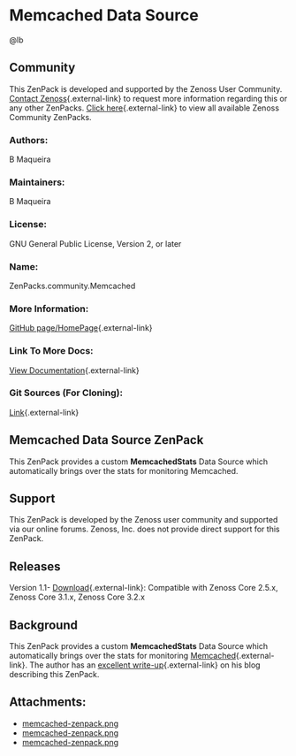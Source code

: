 # Memcached Data Source

@lb[](img/zenpack-memcached-zenpack.png)

## Community

This ZenPack is developed and supported by the Zenoss User Community.
[Contact Zenoss](https://tryit.zenoss.com/zenpack-contact/){.external-link} to
request more information regarding this or any other ZenPacks. [Click here](https://zenoss.com/product/zenpacks?f%5B0%5D=im_field_zenpack_category:1021){.external-link} to
view all available Zenoss Community ZenPacks.

### Authors:

B Maqueira

### Maintainers:

B Maqueira

### License:

GNU General Public License, Version 2, or later

### Name:

ZenPacks.community.Memcached

### More Information:

[GitHub page/HomePage](http://codelab.ferrarihaines.com/archives/18){.external-link}

### Link To More Docs:

[View Documentation](http://community.zenoss.org/docs/DOC-5887){.external-link}

### Git Sources (For Cloning):

[Link](https://github.com/zenoss/ZenPacks.community.Memcached.git){.external-link}

## Memcached Data Source ZenPack

This ZenPack provides a custom **MemcachedStats** Data Source which
automatically brings over the stats for monitoring Memcached.

## Support

This ZenPack is developed by the Zenoss user community and supported via
our online forums. Zenoss, Inc. does not provide direct support for this
ZenPack.

## Releases

Version 1.1- [Download](https://storage.googleapis.com/zenpacks/ZenPacks.community.Memcached/1.1/ZenPacks.community.Memcached-1.1.egg){.external-link}:   Compatible with Zenoss Core 2.5.x, Zenoss Core 3.1.x, Zenoss Core
    3.2.x

## Background

This ZenPack provides a custom **MemcachedStats** Data Source which
automatically brings over the stats for monitoring
[Memcached](http://memcached.org){.external-link}. The author has an
[excellent write-up](http://codelab.ferrarihaines.com/archives/18){.external-link}
on his blog describing this ZenPack.

## Attachments:

-   [memcached-zenpack.png](img/zenpack-memcached-zenpack.png)
-   [memcached-zenpack.png](img/zenpack-memcached-zenpack.png)
-   [memcached-zenpack.png](img/zenpack-memcached-zenpack.png)

